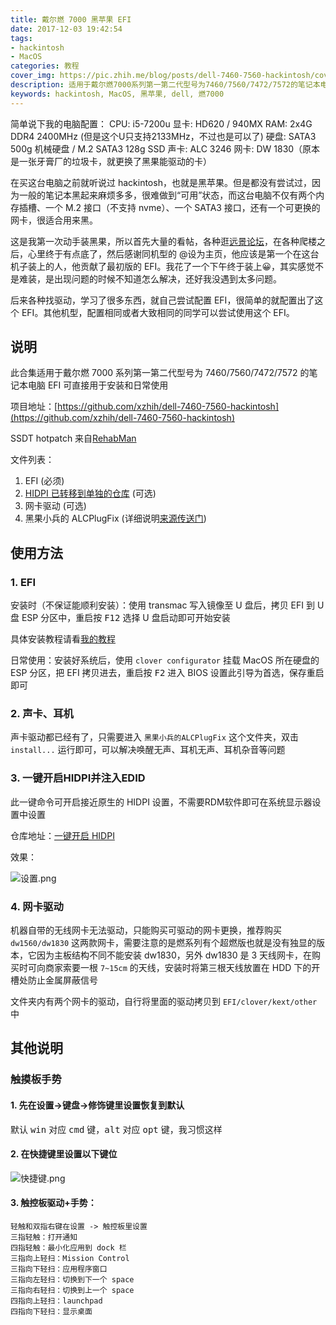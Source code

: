 ```yaml
---
title: 戴尔燃 7000 黑苹果 EFI
date: 2017-12-03 19:42:54
tags: 
- hackintosh
- MacOS
categories: 教程
cover_img: https://pic.zhih.me/blog/posts/dell-7460-7560-hackintosh/cover.jpg
description: 适用于戴尔燃7000系列第一第二代型号为7460/7560/7472/7572的笔记本电脑，EFI可直接用于安装和日常使用
keywords: hackintosh, MacOS, 黑苹果, dell, 燃7000
---
```


简单说下我的电脑配置：
CPU: i5-7200u
显卡: HD620 / 940MX
RAM: 2x4G DDR4 2400MHz (但是这个U只支持2133MHz，不过也是可以了)
硬盘: SATA3 500g 机械硬盘 / M.2 SATA3 128g SSD
声卡: ALC 3246
网卡: DW 1830（原本是一张牙膏厂的垃圾卡，就更换了黑果能驱动的卡）

在买这台电脑之前就听说过 hackintosh，也就是黑苹果。但是都没有尝试过，因为一般的笔记本黑起来麻烦多多，很难做到“可用”状态，而这台电脑不仅有两个内存插槽、一个 M.2 接口（不支持 nvme）、一个 SATA3 接口，还有一个可更换的网卡，很适合用来黑。

这是我第一次动手装黑果，所以首先大量的看帖，各种逛[远景论坛](http://bbs.pcbeta.com/forum.php?gid=86)，在各种爬楼之后，心里终于有点底了，然后感谢同机型的 @设为主页，他应该是第一个在这台机子装上的人，他贡献了最初版的 EFI。我花了一个下午终于装上😀，其实感觉不是难装，是出现问题的时候不知道怎么解决，还好我没遇到太多问题。

后来各种找驱动，学习了很多东西，就自己尝试配置 EFI，很简单的就配置出了这个 EFI。其他机型，配置相同或者大致相同的同学可以尝试使用这个 EFI。

## 说明

此合集适用于戴尔燃 7000 系列第一第二代型号为 7460/7560/7472/7572 的笔记本电脑
EFI 可直接用于安装和日常使用

项目地址：[https://github.com/xzhih/dell-7460-7560-hackintosh](https://github.com/xzhih/dell-7460-7560-hackintosh)

SSDT hotpatch 来自[RehabMan](https://github.com/RehabMan/OS-X-Clover-Laptop-Config) 

文件列表：

1. EFI (必须)
2. [HIDPI 已转移到单独的仓库](https://github.com/xzhih/one-key-hidpi) (可选)
3. 网卡驱动 (可选)
4. 黑果小兵的 ALCPlugFix (详细说明[来源传送门](https://github.com/daliansky/ALCPlugFix/blob/master/README.md))

## 使用方法

### 1. EFI

安装时（不保证能顺利安装）：使用 transmac 写入镜像至 U 盘后，拷贝 EFI 到 U 盘 ESP 分区中，重启按 <kbd>F12</kbd> 选择 U 盘启动即可开始安装

具体安装教程请看[我的教程](https://zhih.me/hackintosh-install-guide/)

日常使用：安装好系统后，使用 `clover configurator` 挂载 MacOS 所在硬盘的 ESP 分区，把 EFI 拷贝进去，重启按 <kbd>F2</kbd> 进入 BIOS 设置此引导为首选，保存重启即可

### 2. 声卡、耳机

声卡驱动都已经有了，只需要进入 `黑果小兵的ALCPlugFix` 这个文件夹，双击 `install...` 运行即可，可以解决唤醒无声、耳机无声、耳机杂音等问题

### 3. 一键开启HIDPI并注入EDID

此一键命令可开启接近原生的 HIDPI 设置，不需要RDM软件即可在系统显示器设置中设置

仓库地址：[一键开启 HIDPI](https://github.com/xzhih/one-key-hidpi)

效果：

![设置.png](https://pic.zhih.me/blog/posts/one-key-hidpi/hidpi-setting.jpg)

### 4. 网卡驱动

机器自带的无线网卡无法驱动，只能购买可驱动的网卡更换，推荐购买 `dw1560/dw1830` 这两款网卡，需要注意的是燃系列有个超燃版也就是没有独显的版本，它因为主板结构不同不能安装 dw1830，另外 dw1830 是 3 天线网卡，在购买时可向商家索要一根 `7~15cm` 的天线，安装时将第三根天线放置在 HDD 下的开槽处防止金属屏蔽信号

文件夹内有两个网卡的驱动，自行将里面的驱动拷贝到 `EFI/clover/kext/other` 中

## 其他说明

### 触摸板手势

#### 1. 先在设置->键盘->修饰键里设置恢复到默认

默认 <kbd>win</kbd> 对应 <kbd>cmd</kbd> 键，<kbd>alt</kbd> 对应 <kbd>opt</kbd> 键，我习惯这样

#### 2. 在快捷键里设置以下键位

![快捷键.png](https://pic.zhih.me/blog/posts/dell-7460-7560-hackintosh/触控板快捷键.jpg)

#### 3. 触控板驱动+手势：

```
轻触和双指右键在设置 -> 触控板里设置
三指轻触：打开通知
四指轻触：最小化应用到 dock 栏
三指向上轻扫：Mission Control
三指向下轻扫：应用程序窗口
三指向左轻扫：切换到下一个 space
三指向右轻扫：切换到上一个 space
四指向上轻扫：launchpad
四指向下轻扫：显示桌面
```



